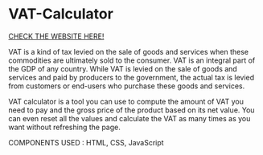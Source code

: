 # VAT-Calculator

[CHECK THE WEBSITE HERE!](https://janviaroraa.github.io/VAT-Calculator/)

VAT is a kind of tax levied on the sale of goods and services when these commodities are ultimately sold to the consumer. VAT is an integral part of the GDP of any country. While VAT is levied on the sale of goods and services and paid by producers to the government, the actual tax is levied from customers or end-users who purchase these goods and services.

VAT calculator is a tool you can use to compute the amount of VAT you need to pay and the gross price of the product based on its net value. You can even reset all the values and calculate the VAT as many times as you want without refreshing the page.

COMPONENTS USED : HTML, CSS, JavaScript
